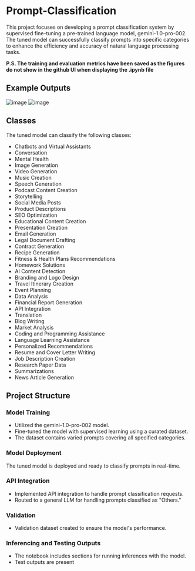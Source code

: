 # Prompt-Classification
This project focuses on developing a prompt classification system by supervised fine-tuning a pre-trained language model, gemini-1.0-pro-002. The tuned model can successfully classify prompts into specific categories to enhance the efficiency and accuracy of natural language processing tasks.

**P.S. The training and evaluation metrics have been saved as the figures do not show in the github UI when displaying the .ipynb file**

## Example Outputs
![image](https://github.com/user-attachments/assets/8ae05fbb-ea9f-46f6-a8e5-6c41bc53f4ab)
![image](https://github.com/user-attachments/assets/624d2930-3972-4dbb-8968-aef492190ae6)


## Classes
The tuned model can classify the following classes:

- Chatbots and Virtual Assistants
- Conversation
- Mental Health
- Image Generation
- Video Generation
- Music Creation
- Speech Generation
- Podcast Content Creation
- Storytelling
- Social Media Posts
- Product Descriptions 
- SEO Optimization
- Educational Content Creation
- Presentation Creation 
- Email Generation
- Legal Document Drafting
- Contract Generation
- Recipe Generation
- Fitness & Health Plans Recommendations
- Homework Solutions
- AI Content Detection
- Branding and Logo Design
- Travel Itinerary Creation
- Event Planning
- Data Analysis
- Financial Report Generation
- API Integration
- Translation
- Blog Writing
- Market Analysis
- Coding and Programming Assistance
- Language Learning Assistance
- Personalized Recommendations
- Resume and Cover Letter Writing
- Job Description Creation
- Research Paper Data
- Summarizations
- News Article Generation

## Project Structure

### Model Training
- Utilized the gemini-1.0-pro-002 model.
- Fine-tuned the model with supervised learning using a curated dataset.
- The dataset contains varied prompts covering all specified categories.

### Model Deployment
The tuned model is deployed and ready to classify prompts in real-time.

### API Integration
- Implemented API integration to handle prompt classification requests.
- Routed to a general LLM for handling prompts classified as "Others."

### Validation
- Validation dataset created to ensure the model's performance.

### Inferencing and Testing Outputs
- The notebook includes sections for running inferences with the model.
- Test outputs are present 
